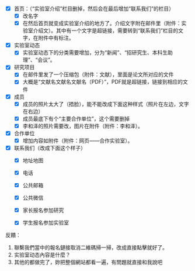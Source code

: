 - [x] 首页：（“实验室介绍”栏目删掉，然后会在最后增加“联系我们”的栏目）
    - [x] 改名字
    - [x] 在然后首页就变成实验室介绍的地方了。介绍文字附在邮件里（附件：实验室介绍文）。其中有一个文字是超链接，需要转到“联系我们”栏目的文字，在附件中有标注。
- [x] 实验室动态
    - [x] 实验室动态下的分类需要增加，分为“新闻”、“招研究生、本科生助理”、“会议”。
- [x] 研究项目
    - [x] 在邮件里发了一个压缩包（附件：文献），里面是论文所对应的文件
    - [x] 大概是“文献名文献名文献名（PDF）”，PDF就是超链接，链接到相应的文件
- [x] 成员
    - [x] 成员的照片太大了（捂脸），能不能改成下面这种样式（照片在左边，文字在右边）
    - [x] 成员最底下有个“主要合作单位”，这个需要删掉
    - [x] 李和泽的照片需要改，图片在附件（附件：李和泽）。
- [x] 合作单位
    - [x] 增加内容如附件（附件：网页——合作实验室）。
- [x] 联系我们（改成下面这个样子）
    - [x] 地址地图
    - [x] 电话
    - [x] 公共邮箱
    - [x] 公共微信
    - [x] 家长报名参加研究
    - [x] 学生报名参加实验室



反饋：

1. 聯繫我們當中的報名鏈接取消二維碼掃一掃，改成直接點擊就好了。
2. 实验室动态內容是什麼？
3. 其他的都做完了，妳把整個網站都看一遍，有問題就直接和我說吧